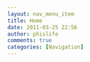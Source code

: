 ```yaml
---
layout: nav_menu_item
title: Home
date: 2011-03-25 22:56
author: phislife
comments: true
categories: [Navigation]
---
```


